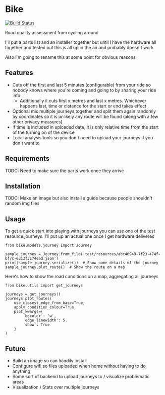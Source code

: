 # Bike

[![Build Status](https://travis-ci.com/RobertLucey/bike.svg?branch=master)](https://travis-ci.com/RobertLucey/bike)

Road quality assessment from cycling around

I'll put a parts list and an installer together but until I have the hardware all together and tested out this is all up in the air and probably doesn't work

Also I'm going to rename this at some point for obvious reasons

## Features

- Cuts off the first and last 5 minutes (configurable) from your ride so nobody knows where you're coming and going to by sharing your ride info
	- Additionally it cuts first x metres and last x metres. Whichever happens last, time or distance for the start or end takes effect
- Optional mix multiple journeys together and split them again randomly by coordinates so it is unlikely any route will be found (along with a few other privacy measures)
- If time is included in uploaded data, it is only relative time from the start of the turning on of the device
- Local analysis tools so you don't need to upload your journeys if you don't want to

## Requirements

TODO: Need to make sure the parts work once they arrive

## Installation

TODO: Make an image but also install a guide because people shouldn't random img files

## Usage

To get a quick start into playing with journeys you can use one of the test resource journeys. I'll put up an actual one once I get hardware delivered

```{python}
from bike.models.journey import Journey

sample_journey = Journey.from_file('test/resources/abc46949-7f23-474f-bf7c-e313f3c74e5d.json')
print(sample_journey.serialize())  # Show some details of the journey
sample_journey.plot_route()  # Show the route on a map
```

Here's how to show the road conditions on a map, aggregating all journeys

```{python}
from bike.utils import get_journeys

journeys = get_journeys()
journeys.plot_routes(
    use_closest_edge_from_base=True,
    apply_condition_colour=True,
    plot_kwargs={
        'bgcolor': 'w',
        'edge_linewidth': 5,
        'show': True
    }
)
```

## Future

- Build an image so can handily install
- Configure wifi so files uploaded when home without having to do anything
- Some sort of backend to upload journeys to / visualize problematic areas
- Visualization / Stats over multiple journeys
